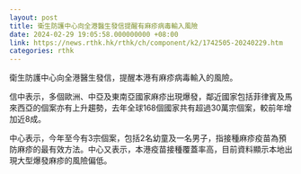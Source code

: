```yaml
---
layout: post
title: 衛生防護中心向全港醫生發信提醒有麻疹病毒輸入風險
date: 2024-02-29 19:05:58.000000000 +08:00
link: https://news.rthk.hk/rthk/ch/component/k2/1742505-20240229.htm
categories: rthk
---
```


衛生防護中心向全港醫生發信，提醒本港有麻疹病毒輸入的風險。

信中表示，多個歐洲、中亞及東南亞國家麻疹出現爆發，鄰近國家包括菲律賓及馬來西亞的個案亦有上升趨勢，去年全球168個國家共有超過30萬宗個案，較前年增加近8成。

中心表示，今年至今有3宗個案，包括2名幼童及一名男子，指接種麻疹疫苗為預防麻疹的最有效方法。中心又表示，本港疫苗接種覆蓋率高，目前資料顯示本地出現大型爆發麻疹的風險偏低。
